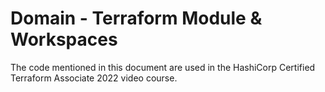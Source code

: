 # Domain - Terraform Module & Workspaces
The code mentioned in this document are used in the HashiCorp Certified Terraform Associate 2022 video course.
